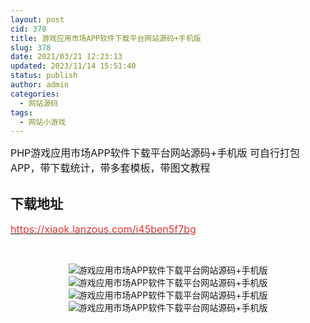 ```yaml
---
layout: post
cid: 378
title: 游戏应用市场APP软件下载平台网站源码+手机版
slug: 378
date: 2021/03/21 12:23:13
updated: 2023/11/14 15:51:40
status: publish
author: admin
categories: 
  - 网站源码
tags: 
  - 网站小游戏
---
```



<div alt="潮男心博客 www.cnx0.com">
	<p>
		<span style="font-size:16px;">PHP游戏应用市场APP软件下载平台网站源码+手机版 可自行打包APP，带下载统计，带多套模板，带图文教程</span> 
	</p>
	<p>
		<span style="font-size:16px;"></span>
	</p>
	<h2>
		下载地址
	</h2>
<a href="https://xiaok.lanzous.com/i45ben5f7bg" target="_blank"><span style="color:#E53333;font-size:16px;">https://xiaok.lanzous.com/i45ben5f7bg</span></a> 
	<p>
		<br />
	</p>
	<p style="text-align:center;">
		<img src="https://www.kjsv.com/download/image/2021/03/21/20210321014200_237056.jpg" alt="游戏应用市场APP软件下载平台网站源码+手机版" title="游戏应用市场APP软件下载平台网站源码+手机版" align="" /><img src="https://www.kjsv.com/download/image/2021/03/21/20210321014200_358084.jpg" alt="游戏应用市场APP软件下载平台网站源码+手机版" title="游戏应用市场APP软件下载平台网站源码+手机版" align="" /><img src="https://www.kjsv.com/download/image/2021/03/21/20210321014201_128723.jpg" alt="游戏应用市场APP软件下载平台网站源码+手机版" title="游戏应用市场APP软件下载平台网站源码+手机版" align="" /><img src="https://www.kjsv.com/download/image/2021/03/21/20210321014201_038914.jpg" alt="游戏应用市场APP软件下载平台网站源码+手机版" title="游戏应用市场APP软件下载平台网站源码+手机版" align="" /> 
	</p>
</div>